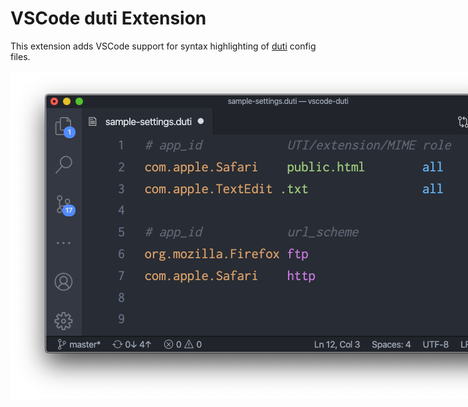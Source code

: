 # VSCode duti Extension
This extension adds VSCode support for syntax highlighting of [duti](https://github.com/moretension/duti) config files.

<img src="/images/screen-shot.png" alt="Screenshot" width="889" height="525" style="max-width:889px;">
